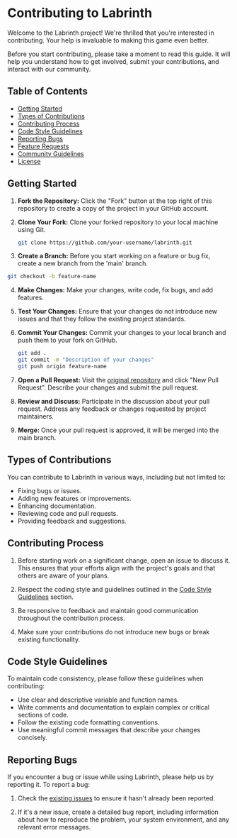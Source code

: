 # Contributing to Labrinth

Welcome to the Labrinth project! We're thrilled that you're interested in contributing. Your help is invaluable to making this game even better.

Before you start contributing, please take a moment to read this guide. It will help you understand how to get involved, submit your contributions, and interact with our community.

## Table of Contents

- [Getting Started](#getting-started)
- [Types of Contributions](#types-of-contributions)
- [Contributing Process](#contributing-process)
- [Code Style Guidelines](#code-style-guidelines)
- [Reporting Bugs](#reporting-bugs)
- [Feature Requests](#feature-requests)
- [Community Guidelines](#community-guidelines)
- [License](#license)

## Getting Started

1. **Fork the Repository:** Click the "Fork" button at the top right of this repository to create a copy of the project in your GitHub account.

2. **Clone Your Fork:** Clone your forked repository to your local machine using Git.

   ```bash
   git clone https://github.com/your-username/labrinth.git
   ```

3. **Create a Branch:** Before you start working on a feature or bug fix, create a new branch from the 'main' branch.

  ```bash
  git checkout -b feature-name
  ```

4. **Make Changes:** Make your changes, write code, fix bugs, and add features.

5. **Test Your Changes:** Ensure that your changes do not introduce new issues and that they follow the existing project standards.

6. **Commit Your Changes:** Commit your changes to your local branch and push them to your fork on GitHub.

   ```bash
   git add .
   git commit -m "Description of your changes"
   git push origin feature-name
   ```

7. **Open a Pull Request:** Visit the [original repository](#https://github.com/keleviss/labrinth) and click "New Pull Request". Describe your changes and submit the pull request.

8. **Review and Discuss:** Participate in the discussion about your pull request. Address any feedback or changes requested by project maintainers.

9. **Merge:** Once your pull request is approved, it will be merged into the main branch.

## Types of Contributions

You can contribute to Labrinth in various ways, including but not limited to:

- Fixing bugs or issues.
- Adding new features or improvements.
- Enhancing documentation.
- Reviewing code and pull requests.
- Providing feedback and suggestions.

## Contributing Process

1. Before starting work on a significant change, open an issue to discuss it. This ensures that your efforts align with the project's goals and that others are aware of your plans.

2. Respect the coding style and guidelines outlined in the [Code Style Guidelines](#code-style-guidelines) section.

3. Be responsive to feedback and maintain good communication throughout the contribution process.

4. Make sure your contributions do not introduce new bugs or break existing functionality.

## Code Style Guidelines

To maintain code consistency, please follow these guidelines when contributing:

- Use clear and descriptive variable and function names.
- Write comments and documentation to explain complex or critical sections of code.
- Follow the existing code formatting conventions.
- Use meaningful commit messages that describe your changes concisely.

## Reporting Bugs

If you encounter a bug or issue while using Labrinth, please help us by reporting it. To report a bug:

1. Check the [existing issues](https://github.com/keleviss/labrinth/issues) to ensure it hasn't already been reported.

2. If it's a new issue, create a detailed bug report, including information about how to reproduce the problem, your system environment, and any relevant error messages.
